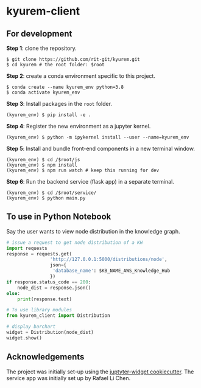 # kyurem-client

## For development
**Step 1**: clone the repository.

```
$ git clone https://github.com/rit-git/kyurem.git
$ cd kyurem # the root folder: $root
```

**Step 2**: create a conda environment specific to this project.

```
$ conda create --name kyurem_env python=3.8
$ conda activate kyurem_env
```

**Step 3**: Install packages in the `root` folder.

```
(kyurem_env) $ pip install -e . 
```

**Step 4**: Register the new environment as a jupyter kernel.

```
(kyurem_env) $ python -m ipykernel install --user --name=kyurem_env
```

**Step 5**: Install and bundle front-end components in a new terminal window.

```
(kyurem_env) $ cd /$root/js
(kyurem_env) $ npm install
(kyurem_env) $ npm run watch # keep this running for dev
```

**Step 6**: Run the backend service (flask app) in a separate terminal.

```
(kyurem_env) $ cd /$root/service/
(kyurem_env) $ python main.py
```

## To use in Python Notebook
Say the user wants to view node distribution in the knowledge graph.

```python
# issue a request to get node distribution of a KH
import requests
response = requests.get(
                'http://127.0.0.1:5000/distributions/node',
                json={
                 'database_name': $KB_NAME_AWS_Knowledge_Hub
                })
if response.status_code == 200:
    node_dist = response.json()
else:
    print(response.text) 
```

```python
# To use library modules
from kyurem_client import Distribution
```

```python
# display barchart
widget = Distribution(node_dist)
widget.show()
```

## Acknowledgements
The project was initially set-up using the [juptyter-widget cookiecutter](https://github.com/rit-git/react-jupyter-cookiecutter). The service app was initially set up by Rafael Li Chen.
